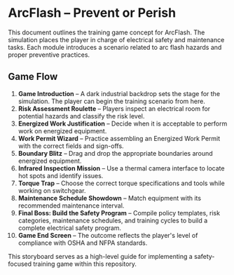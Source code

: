 # ArcFlash – Prevent or Perish

This document outlines the training game concept for ArcFlash. The simulation places the player in charge of electrical safety and maintenance tasks. Each module introduces a scenario related to arc flash hazards and proper preventive practices.

## Game Flow

1. **Game Introduction** – A dark industrial backdrop sets the stage for the simulation. The player can begin the training scenario from here.
2. **Risk Assessment Roulette** – Players inspect an electrical room for potential hazards and classify the risk level.
3. **Energized Work Justification** – Decide when it is acceptable to perform work on energized equipment.
4. **Work Permit Wizard** – Practice assembling an Energized Work Permit with the correct fields and sign-offs.
5. **Boundary Blitz** – Drag and drop the appropriate boundaries around energized equipment.
6. **Infrared Inspection Mission** – Use a thermal camera interface to locate hot spots and identify issues.
7. **Torque Trap** – Choose the correct torque specifications and tools while working on switchgear.
8. **Maintenance Schedule Showdown** – Match equipment with its recommended maintenance interval.
9. **Final Boss: Build the Safety Program** – Compile policy templates, risk categories, maintenance schedules, and training cycles to build a complete electrical safety program.
10. **Game End Screen** – The outcome reflects the player's level of compliance with OSHA and NFPA standards.

This storyboard serves as a high-level guide for implementing a safety-focused training game within this repository.
